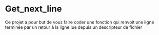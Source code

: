 # Get_next_line
Ce projet a pour but de vous faire coder une fonction qui renvoit une ligne terminée par un retour à la ligne lue depuis un descripteur de fichier
